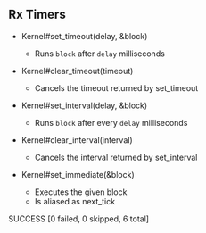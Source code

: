 
Rx Timers
-----------

- Kernel#set_timeout(delay, &block)
  + Runs `block` after `delay` milliseconds

- Kernel#clear_timeout(timeout)
  + Cancels the timeout returned by set_timeout

- Kernel#set_interval(delay, &block)
  + Runs `block` after every `delay` milliseconds

- Kernel#clear_interval(interval)
  + Cancels the interval returned by set_interval

- Kernel#set_immediate(&block)
  + Executes the given block
  + Is aliased as next_tick


SUCCESS [0 failed, 0 skipped, 6 total]
